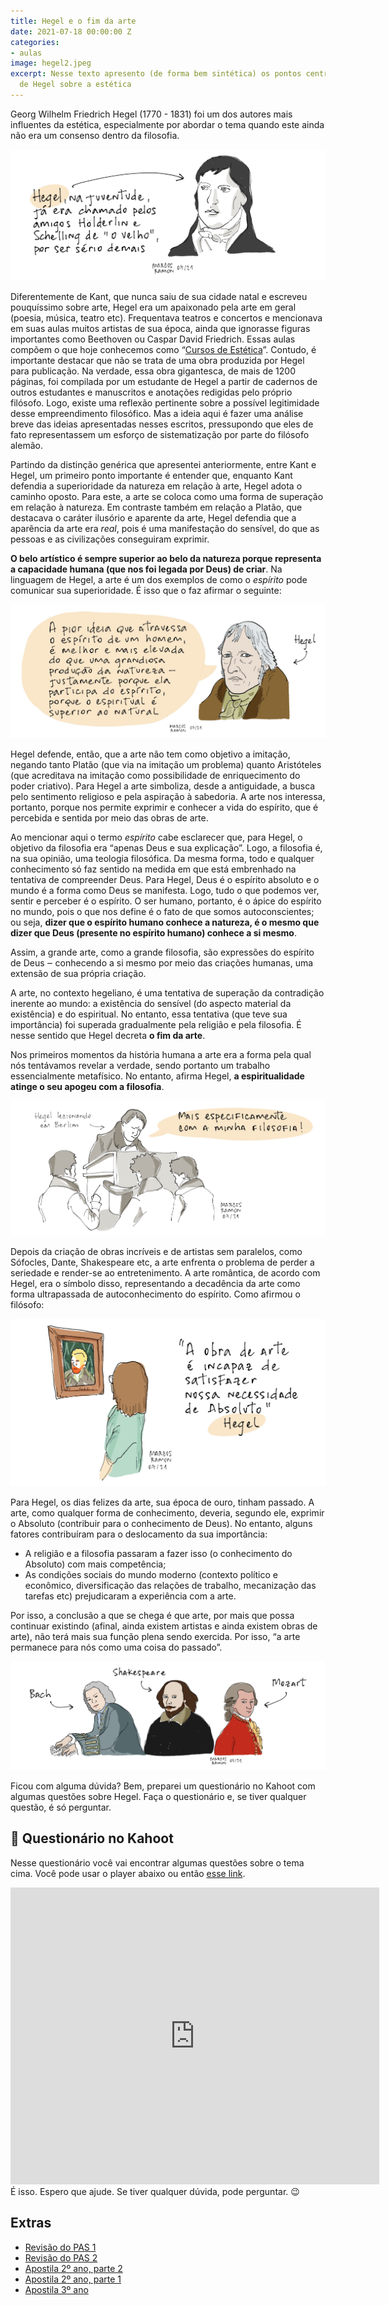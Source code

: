 ```yaml
---
title: Hegel e o fim da arte
date: 2021-07-18 00:00:00 Z
categories:
- aulas
image: hegel2.jpeg
excerpt: Nesse texto apresento (de forma bem sintética) os pontos centrais da reflexão
  de Hegel sobre a estética
---
```


Georg Wilhelm Friedrich Hegel (1770 - 1831) foi um dos autores mais influentes da estética, especialmente por abordar o tema quando este ainda não era um consenso dentro da filosofia.

<img src="/assets/images/hegel1.jpeg">

Diferentemente de Kant, que nunca saiu de sua cidade natal e escreveu pouquíssimo sobre arte, Hegel era um apaixonado pela arte em geral (poesia, música, teatro etc). Frequentava teatros e concertos e mencionava em suas aulas muitos artistas de sua época, ainda que ignorasse figuras importantes como Beethoven ou Caspar David Friedrich. Essas aulas compõem o que hoje conhecemos como “[Cursos de Estética](https://amzn.to/36ITt5x)”. Contudo, é importante destacar que não se trata de uma obra produzida por Hegel para publicação. Na verdade, essa obra gigantesca, de mais de 1200 páginas, foi compilada por um estudante de Hegel a partir de cadernos de outros estudantes e manuscritos e anotações redigidas pelo próprio filósofo. Logo, existe uma reflexão pertinente sobre a possível legitimidade desse empreendimento filosófico. Mas a ideia aqui é fazer uma análise breve das ideias apresentadas nesses escritos, pressupondo que eles de fato representassem um esforço de sistematização por parte do filósofo alemão.

Partindo da distinção genérica que apresentei anteriormente, entre Kant e Hegel, um primeiro ponto importante é entender que, enquanto Kant defendia a superioridade da natureza em relação à arte, Hegel adota o caminho oposto. Para este, a arte se coloca como uma forma de superação em relação à natureza. Em contraste também em relação a Platão, que destacava o caráter ilusório e aparente da arte, Hegel defendia que a aparência da arte era _real_, pois é uma manifestação do sensível, do que as pessoas e as civilizações conseguiram exprimir.

**O belo artístico é sempre superior ao belo da natureza porque representa a capacidade humana (que nos foi legada por Deus) de criar**. Na linguagem de Hegel, a arte é um dos exemplos de como o _espírito_ pode comunicar sua superioridade. É isso que o faz afirmar o seguinte:

<img src="/assets/images/hegel2.jpeg">

Hegel defende, então, que a arte não tem como objetivo a imitação, negando tanto Platão (que via na imitação um problema) quanto Aristóteles (que acreditava na imitação como possibilidade de enriquecimento do poder criativo). Para Hegel a arte simboliza, desde a antiguidade, a busca pelo sentimento religioso e pela aspiração à sabedoria. A arte nos interessa, portanto, porque nos permite exprimir e conhecer a vida do espírito, que é percebida e sentida por meio das obras de arte.

Ao mencionar aqui o termo _espírito_ cabe esclarecer que, para Hegel, o objetivo da filosofia era “apenas Deus e sua explicação”. Logo, a filosofia é, na sua opinião, uma teologia filosófica. Da mesma forma, todo e qualquer conhecimento só faz sentido na medida em que está embrenhado na tentativa de compreender Deus. Para Hegel, Deus é o espírito absoluto e o mundo é a forma como Deus se manifesta. Logo, tudo o que podemos ver, sentir e perceber é o espírito. O ser humano, portanto, é o ápice do espírito no mundo, pois o que nos define é o fato de que somos autoconscientes; ou seja, **dizer que o espírito humano conhece a natureza, é o mesmo que dizer que Deus (presente no espírito humano) conhece a si mesmo**.

Assim, a grande arte, como a grande filosofia, são expressões do espírito de Deus ‒ conhecendo a si mesmo por meio das criações humanas, uma extensão de sua própria criação.

A arte, no contexto hegeliano, é uma tentativa de superação da contradição inerente ao mundo: a existência do sensível (do aspecto material da existência) e do espiritual. No entanto, essa tentativa (que teve sua importância) foi superada gradualmente pela religião e pela filosofia. É nesse sentido que Hegel decreta **o fim da arte**.

Nos primeiros momentos da história humana a arte era a forma pela qual nós tentávamos revelar a verdade, sendo portanto um trabalho essencialmente metafísico. No entanto, afirma Hegel, **a espiritualidade atinge o seu apogeu com a filosofia**.

<img src="/assets/images/hegel3.jpeg">

Depois da criação de obras incríveis e de artistas sem paralelos, como Sófocles, Dante, Shakespeare etc, a arte enfrenta o problema de perder a seriedade e render-se ao entretenimento. A arte romântica, de acordo com Hegel, era o símbolo disso, representando a decadência da arte como forma ultrapassada de autoconhecimento do espírito. Como afirmou o filósofo:

<img src="/assets/images/hegel4.jpeg">

Para Hegel, os dias felizes da arte, sua época de ouro, tinham passado. A arte, como qualquer forma de conhecimento, deveria, segundo ele, exprimir o Absoluto (contribuir para o conhecimento de Deus). No entanto, alguns fatores contribuíram para o deslocamento da sua importância:

- A religião e a filosofia passaram a fazer isso (o conhecimento do Absoluto) com mais competência;
- As condições sociais do mundo moderno (contexto político e econômico, diversificação das relações de trabalho, mecanização das tarefas etc) prejudicaram a experiência com a arte.

Por isso, a conclusão a que se chega é que arte, por mais que possa continuar existindo (afinal, ainda existem artistas e ainda existem obras de arte), não terá mais sua função plena sendo exercida. Por isso, “a arte permanece para nós como uma coisa do passado”.

<img src="/assets/images/hegel5.jpeg">

Ficou com alguma dúvida? Bem, preparei um questionário no Kahoot com algumas questões sobre Hegel. Faça o questionário e, se tiver qualquer questão, é só perguntar.

## 📄 Questionário no Kahoot

Nesse questionário você vai encontrar algumas questões sobre o tema cima. Você pode usar o player abaixo ou então [esse link](https://create.kahoot.it/details/f839aebb-7fec-4ba5-9a12-8a35f23fb413).

<iframe src="https://kahoot.it/challenge/06435106?challenge-id=15753ace-9978-422a-8551-6b551632bc9c_1626627026404" allowfullscreen="" width="590" height="475" frameborder="0"></iframe>
<br>
É isso. Espero que ajude. Se tiver qualquer dúvida, pode perguntar. 😉

## Extras
- [Revisão do PAS 1](https://marcosramon.net/revisao-pas-1-unb)
- [Revisão do PAS 2](https://marcosramon.net/revisao-pas-2-kant-thoreau)
- [Apostila 2º ano, parte 2](https://marcosramon.net/apostila-filosofia-2ano-2)
- [Apostila 2º ano, parte 1](https://marcosramon.net/apostila-filosofia-2ano-1)
- [Apostila 3º ano](https://marcosramon.net/apostila-filosofia-3ano-1)
